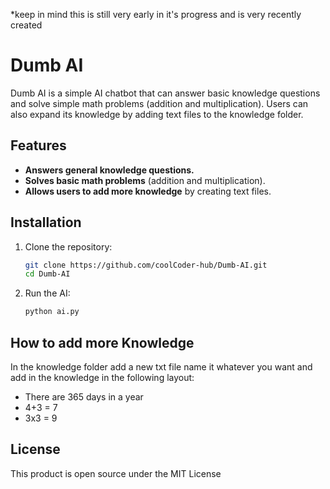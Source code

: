 *keep in mind this is still very early in it's progress and is very recently created

# Dumb AI

Dumb AI is a simple AI chatbot that can answer basic knowledge questions and solve simple math problems (addition and multiplication). Users can also expand its knowledge by adding text files to the knowledge folder.

## Features

- **Answers general knowledge questions.**
- **Solves basic math problems** (addition and multiplication).
- **Allows users to add more knowledge** by creating text files.

## Installation

1. Clone the repository:

    ```bash
    git clone https://github.com/coolCoder-hub/Dumb-AI.git
    cd Dumb-AI
    ```

2. Run the AI:

    ```bash
    python ai.py
    ```

## How to add more Knowledge

In the knowledge folder add a new txt file name it whatever you want and add in the knowledge in the following layout:


- There are 365 days in a year
- 4+3 = 7
- 3x3 = 9

## License
This product is open source under the MIT License

